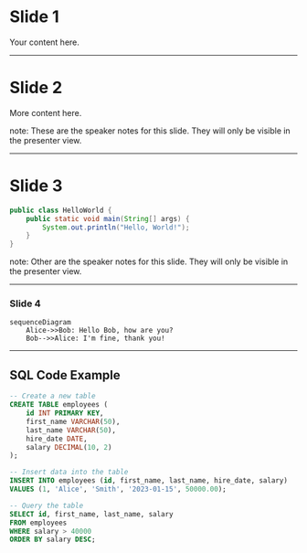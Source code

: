# Slide 1
Your content here.

---

# Slide 2
More content here.

note:
These are the speaker notes for this slide. They will only be visible in the presenter view.

---

# Slide 3

```java
public class HelloWorld {
    public static void main(String[] args) {
        System.out.println("Hello, World!");
    }
}
```

note:
Other are the speaker notes for this slide. They will only be visible in the presenter view.

---

### Slide 4

```mermaid
sequenceDiagram
    Alice->>Bob: Hello Bob, how are you?
    Bob-->>Alice: I'm fine, thank you!
```

---

## SQL Code Example

```sql
-- Create a new table
CREATE TABLE employees (
    id INT PRIMARY KEY,
    first_name VARCHAR(50),
    last_name VARCHAR(50),
    hire_date DATE,
    salary DECIMAL(10, 2)
);

-- Insert data into the table
INSERT INTO employees (id, first_name, last_name, hire_date, salary)
VALUES (1, 'Alice', 'Smith', '2023-01-15', 50000.00);

-- Query the table
SELECT id, first_name, last_name, salary
FROM employees
WHERE salary > 40000
ORDER BY salary DESC;
```
